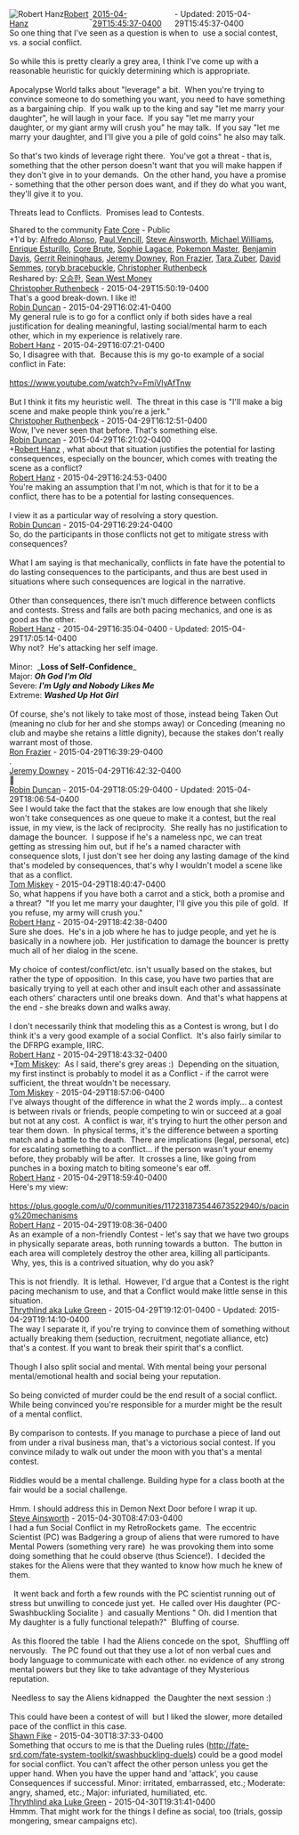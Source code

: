 <div style="margin-bottom:1em;"><div style="display:flex; align-items:center"><span itemprop="author" itemscope itemtype="http://schema.org/Person"><img class="author-photo" src="https://lh3.googleusercontent.com/a-/AAuE7mD3yvwFIxBUrNsdiEci6E-MIo7ApWFQqtHt10Ja=s64-c" alt="Robert Hanz" itemprop="image"><a href="https://plus.google.com/+RobertHanz" target="_blank" class="author" itemprop="url"><span itemprop="name">Robert Hanz</span></a></span> - <a target="_blank" href="https://plus.google.com/+RobertHanz/posts/Tn7d6JriBAi"><span itemprop="dateCreated">2015-04-29T15:45:37-0400</span></a><span> - Updated: <span itemprop="dateModified">2015-04-29T15:45:37-0400</span></span></div><div class="main-content"><span itemprop="text">So one thing that I&#39;ve seen as a question is when to  use a social contest, vs. a social conflict.<br><br>So while this is pretty clearly a grey area, I think I&#39;ve come up with a reasonable heuristic for quickly determining which is appropriate.<br><br>Apocalypse World talks about &quot;leverage&quot; a bit.  When you&#39;re trying to convince someone to do something you want, you need to have something as a bargaining chip.  If you walk up to the king and say &quot;let me marry your daughter&quot;, he will laugh in your face.  If you say &quot;let me marry your daughter, or my giant army will crush you&quot; he may talk.  If you say &quot;let me marry your daughter, and I&#39;ll give you a pile of gold coins&quot; he also may talk.<br><br>So that&#39;s two kinds of leverage right there.  You&#39;ve got a threat - that is, something that the other person doesn&#39;t want that you will make happen if they don&#39;t give in to your demands.  On the other hand, you have a promise - something that the other person does want, and if they do what you want, they&#39;ll give it to you.<br><br>Threats lead to Conflicts.  Promises lead to Contests.</span></div></div><span itemprop="audience"><div class="visibility">Shared to the community <a href="https://plus.google.com/communities/117231873544673522940">Fate Core</a> - Public</div></span><div class="post-activity"><div class="plus-oners">+1'd by: <a href="https://plus.google.com/103411097416609235245">Alfredo Alonso</a>, <a href="https://plus.google.com/+PaulVencill">Paul Vencill</a>, <a href="https://plus.google.com/101111026399515749527">Steve Ainsworth</a>, <a href="https://plus.google.com/+MichaelWilliamstheTool">Michael Williams</a>, <a href="https://plus.google.com/+EnriqueEsturillo">Enrique Esturillo</a>, <a href="https://plus.google.com/100808731767662832071">Core Brute</a>, <a href="https://plus.google.com/+SophieLagace">Sophie Lagace</a>, <a href="https://plus.google.com/+RichGloverII">Pokemon Master</a>, <a href="https://plus.google.com/104131904900564442101">Benjamin Davis</a>, <a href="https://plus.google.com/+GerritReininghaus">Gerrit Reininghaus</a>, <a href="https://plus.google.com/113113434693868614887">Jeremy Downey</a>, <a href="https://plus.google.com/+RonFrazier">Ron Frazier</a>, <a href="https://plus.google.com/+TaraZuber">Tara Zuber</a>, <a href="https://plus.google.com/+DavidSemmes">David Semmes</a>, <a href="https://plus.google.com/117816972816505227806">roryb bracebuckle</a>, <a href="https://plus.google.com/+ChristopherRuthenbeck">Christopher Ruthenbeck</a></div><div class="resharers">Reshared by: <a href="https://plus.google.com/109000971696717709029">오승한</a>, <a href="https://plus.google.com/+SeanWestMoney">Sean West Money</a></div></div><meta itemprop="commentCount" content="21"><div class="comments"><div class="comment" itemprop="comment" itemscope itemtype="http://schema.org/Comment"><span itemprop="author" itemscope itemtype="http://schema.org/Person"><a target="_blank" href="https://plus.google.com/+ChristopherRuthenbeck" class="author" itemprop="url"><span itemprop="name">Christopher Ruthenbeck</span></a></span><span class="time"> - <span itemprop="dateCreated">2015-04-29T15:50:19-0400</span></span><div class="comment-content" itemprop="text">That&#39;s a good break-down. I like it!</div></div><div class="comment" itemprop="comment" itemscope itemtype="http://schema.org/Comment"><span itemprop="author" itemscope itemtype="http://schema.org/Person"><a target="_blank" href="https://plus.google.com/103251966788123789500" class="author" itemprop="url"><span itemprop="name">Robin Duncan</span></a></span><span class="time"> - <span itemprop="dateCreated">2015-04-29T16:02:41-0400</span></span><div class="comment-content" itemprop="text">My general rule is to go for a conflict only if both sides have a real justification for dealing meaningful, lasting social/mental harm to each other, which in my experience is relatively rare.</div></div><div class="comment" itemprop="comment" itemscope itemtype="http://schema.org/Comment"><span itemprop="author" itemscope itemtype="http://schema.org/Person"><a target="_blank" href="https://plus.google.com/+RobertHanz" class="author" itemprop="url"><span itemprop="name">Robert Hanz</span></a></span><span class="time"> - <span itemprop="dateCreated">2015-04-29T16:07:21-0400</span></span><div class="comment-content" itemprop="text">So, I disagree with that.  Because this is my go-to example of a social conflict in Fate:<br><br><a rel="nofollow" target="_blank" href="https://www.youtube.com/watch?v=FmiVlyAfTnw" class="ot-anchor bidi_isolate" jslog="10929; track:click" dir="ltr">https://www.youtube.com/watch?v=FmiVlyAfTnw</a><br><br>But I think it fits my heuristic well.  The threat in this case is &quot;I&#39;ll make a big scene and make people think you&#39;re a jerk.&quot;</div></div><div class="comment" itemprop="comment" itemscope itemtype="http://schema.org/Comment"><span itemprop="author" itemscope itemtype="http://schema.org/Person"><a target="_blank" href="https://plus.google.com/+ChristopherRuthenbeck" class="author" itemprop="url"><span itemprop="name">Christopher Ruthenbeck</span></a></span><span class="time"> - <span itemprop="dateCreated">2015-04-29T16:12:51-0400</span></span><div class="comment-content" itemprop="text">Wow, I&#39;ve never seen that before. That&#39;s something else.</div></div><div class="comment" itemprop="comment" itemscope itemtype="http://schema.org/Comment"><span itemprop="author" itemscope itemtype="http://schema.org/Person"><a target="_blank" href="https://plus.google.com/103251966788123789500" class="author" itemprop="url"><span itemprop="name">Robin Duncan</span></a></span><span class="time"> - <span itemprop="dateCreated">2015-04-29T16:21:02-0400</span></span><div class="comment-content" itemprop="text"><span class="proflinkWrapper"><span class="proflinkPrefix">+</span><a class="proflink bidi_isolate" href="https://plus.google.com/108546067488075210468" oid="108546067488075210468" >Robert Hanz</a></span> , what about that situation justifies the potential for lasting consequences, especially on the bouncer, which comes with treating the scene as a conflict?</div></div><div class="comment" itemprop="comment" itemscope itemtype="http://schema.org/Comment"><span itemprop="author" itemscope itemtype="http://schema.org/Person"><a target="_blank" href="https://plus.google.com/+RobertHanz" class="author" itemprop="url"><span itemprop="name">Robert Hanz</span></a></span><span class="time"> - <span itemprop="dateCreated">2015-04-29T16:24:53-0400</span></span><div class="comment-content" itemprop="text">You&#39;re making an assumption that I&#39;m not, which is that for it to be a conflict, there has to be a potential for lasting consequences.<br><br>I view it as a particular way of resolving a story question.</div></div><div class="comment" itemprop="comment" itemscope itemtype="http://schema.org/Comment"><span itemprop="author" itemscope itemtype="http://schema.org/Person"><a target="_blank" href="https://plus.google.com/103251966788123789500" class="author" itemprop="url"><span itemprop="name">Robin Duncan</span></a></span><span class="time"> - <span itemprop="dateCreated">2015-04-29T16:29:24-0400</span></span><div class="comment-content" itemprop="text">So, do the participants in those conflicts not get to mitigate stress with consequences?<br><br>What I am saying is that mechanically, conflicts in fate have the potential to do lasting consequences to the participants, and thus are best used in situations where such consequences are logical in the narrative.<br><br>Other than consequences, there isn&#39;t much difference between conflicts and contests. Stress and falls are both pacing mechanics, and one is as good as the other.</div></div><div class="comment" itemprop="comment" itemscope itemtype="http://schema.org/Comment"><span itemprop="author" itemscope itemtype="http://schema.org/Person"><a target="_blank" href="https://plus.google.com/+RobertHanz" class="author" itemprop="url"><span itemprop="name">Robert Hanz</span></a></span><span class="time"> - <span itemprop="dateCreated">2015-04-29T16:35:04-0400</span></span><span> - Updated: <span itemprop="dateModified">2015-04-29T17:05:14-0400</span></span><div class="comment-content" itemprop="text">Why not?  He&#39;s attacking her self image.<br><br>Minor:  _<b>Loss of Self-Confidence</b>_<br>Major: <b><i>Oh God I&#39;m Old</i></b><br>Severe: <b><i>I&#39;m Ugly and Nobody Likes Me</i></b><br>Extreme: <b><i>Washed Up Hot Girl</i></b><br><br>Of course, she&#39;s not likely to take most of those, instead being Taken Out (meaning no club for her and she stomps away) or Conceding (meaning no club and maybe she retains a little dignity), because the stakes don&#39;t really warrant most of those.</div></div><div class="comment" itemprop="comment" itemscope itemtype="http://schema.org/Comment"><span itemprop="author" itemscope itemtype="http://schema.org/Person"><a target="_blank" href="https://plus.google.com/+RonFrazier" class="author" itemprop="url"><span itemprop="name">Ron Frazier</span></a></span><span class="time"> - <span itemprop="dateCreated">2015-04-29T16:39:29-0400</span></span><div class="comment-content" itemprop="text">.</div></div><div class="comment" itemprop="comment" itemscope itemtype="http://schema.org/Comment"><span itemprop="author" itemscope itemtype="http://schema.org/Person"><a target="_blank" href="https://plus.google.com/113113434693868614887" class="author" itemprop="url"><span itemprop="name">Jeremy Downey</span></a></span><span class="time"> - <span itemprop="dateCreated">2015-04-29T16:42:32-0400</span></span><div class="comment-content" itemprop="text">📌</div></div><div class="comment" itemprop="comment" itemscope itemtype="http://schema.org/Comment"><span itemprop="author" itemscope itemtype="http://schema.org/Person"><a target="_blank" href="https://plus.google.com/103251966788123789500" class="author" itemprop="url"><span itemprop="name">Robin Duncan</span></a></span><span class="time"> - <span itemprop="dateCreated">2015-04-29T18:05:29-0400</span></span><span> - Updated: <span itemprop="dateModified">2015-04-29T18:06:54-0400</span></span><div class="comment-content" itemprop="text">See I would take the fact that the stakes are low enough that she likely won&#39;t take consequences as one queue to make it a contest, but the real issue, in my view, is the lack of reciprocity.  She really has no justification to damage the bouncer.  I suppose if he&#39;s a nameless npc, we can treat getting as stressing him out, but if he&#39;s a named character with consequence slots, I just don&#39;t see her doing any lasting damage of the kind that&#39;s modeled by consequences, that&#39;s why I wouldn&#39;t model a scene like that as a conflict.</div></div><div class="comment" itemprop="comment" itemscope itemtype="http://schema.org/Comment"><span itemprop="author" itemscope itemtype="http://schema.org/Person"><a target="_blank" href="https://plus.google.com/110110374841646652137" class="author" itemprop="url"><span itemprop="name">Tom Miskey</span></a></span><span class="time"> - <span itemprop="dateCreated">2015-04-29T18:40:47-0400</span></span><div class="comment-content" itemprop="text">So, what happens if you have both a carrot and a stick, both a promise and a threat?  &quot;If you let me marry your daughter, I&#39;ll give you this pile of gold.  If you refuse, my army will crush you.&quot;</div></div><div class="comment" itemprop="comment" itemscope itemtype="http://schema.org/Comment"><span itemprop="author" itemscope itemtype="http://schema.org/Person"><a target="_blank" href="https://plus.google.com/+RobertHanz" class="author" itemprop="url"><span itemprop="name">Robert Hanz</span></a></span><span class="time"> - <span itemprop="dateCreated">2015-04-29T18:42:38-0400</span></span><div class="comment-content" itemprop="text">Sure she does.  He&#39;s in a job where he has to judge people, and yet he is basically in a nowhere job.  Her justification to damage the bouncer is pretty much all of her dialog in the scene.<br><br>My choice of contest/conflict/etc. isn&#39;t usually based on the stakes, but rather the type of opposition.  In this case, you have two parties that are basically trying to yell at each other and insult each other and assassinate each others&#39; characters until one breaks down.  And that&#39;s what happens at the end - she breaks down and walks away.<br><br>I don&#39;t necessarily think that modeling this as a Contest is wrong, but I do think it&#39;s a very good example of a social Conflict.  It&#39;s also fairly similar to the DFRPG example, IIRC.</div></div><div class="comment" itemprop="comment" itemscope itemtype="http://schema.org/Comment"><span itemprop="author" itemscope itemtype="http://schema.org/Person"><a target="_blank" href="https://plus.google.com/+RobertHanz" class="author" itemprop="url"><span itemprop="name">Robert Hanz</span></a></span><span class="time"> - <span itemprop="dateCreated">2015-04-29T18:43:32-0400</span></span><div class="comment-content" itemprop="text"><span class="proflinkWrapper"><span class="proflinkPrefix">+</span><a class="proflink bidi_isolate" href="https://plus.google.com/110110374841646652137" oid="110110374841646652137" >Tom Miskey</a></span>:  As I said, there&#39;s grey areas :)  Depending on the situation, my first instinct is probably to model it as a Conflict - if the carrot were sufficient, the threat wouldn&#39;t be necessary.</div></div><div class="comment" itemprop="comment" itemscope itemtype="http://schema.org/Comment"><span itemprop="author" itemscope itemtype="http://schema.org/Person"><a target="_blank" href="https://plus.google.com/110110374841646652137" class="author" itemprop="url"><span itemprop="name">Tom Miskey</span></a></span><span class="time"> - <span itemprop="dateCreated">2015-04-29T18:57:06-0400</span></span><div class="comment-content" itemprop="text">I&#39;ve always thought of the difference in what the 2 words imply... a contest is between rivals or friends, people competing to win or succeed at a goal but not at any cost.  A conflict is war, it&#39;s trying to hurt the other person and tear them down.  In physical terms, it&#39;s the difference between a sporting match and a battle to the death.  There are implications (legal, personal, etc) for escalating something to a conflict... if the person wasn&#39;t your enemy before, they probably will be after.  It crosses a line, like going from punches in a boxing match to biting someone&#39;s ear off.</div></div><div class="comment" itemprop="comment" itemscope itemtype="http://schema.org/Comment"><span itemprop="author" itemscope itemtype="http://schema.org/Person"><a target="_blank" href="https://plus.google.com/+RobertHanz" class="author" itemprop="url"><span itemprop="name">Robert Hanz</span></a></span><span class="time"> - <span itemprop="dateCreated">2015-04-29T18:59:40-0400</span></span><div class="comment-content" itemprop="text">Here&#39;s my view:<br><br><a rel="nofollow" target="_blank" href="https://plus.google.com/u/0/communities/117231873544673522940/s/pacing%20mechanisms" class="ot-anchor bidi_isolate" jslog="10929; track:click" dir="ltr">https://plus.google.com/u/0/communities/117231873544673522940/s/pacing%20mechanisms</a></div></div><div class="comment" itemprop="comment" itemscope itemtype="http://schema.org/Comment"><span itemprop="author" itemscope itemtype="http://schema.org/Person"><a target="_blank" href="https://plus.google.com/+RobertHanz" class="author" itemprop="url"><span itemprop="name">Robert Hanz</span></a></span><span class="time"> - <span itemprop="dateCreated">2015-04-29T19:08:36-0400</span></span><div class="comment-content" itemprop="text">As an example of a non-friendly Contest - let&#39;s say that we have two groups in physically separate areas, both running towards a button.  The button in each area will completely destroy the other area, killing all participants.  Why, yes, this is a contrived situation, why do you ask?<br><br>This is not friendly.  It is lethal.  However, I&#39;d argue that a Contest is the right pacing mechanism to use, and that a Conflict would make little sense in this situation.</div></div><div class="comment" itemprop="comment" itemscope itemtype="http://schema.org/Comment"><span itemprop="author" itemscope itemtype="http://schema.org/Person"><a target="_blank" href="https://plus.google.com/106241934410359097878" class="author" itemprop="url"><span itemprop="name">Thrythlind aka Luke Green</span></a></span><span class="time"> - <span itemprop="dateCreated">2015-04-29T19:12:01-0400</span></span><span> - Updated: <span itemprop="dateModified">2015-04-29T19:14:10-0400</span></span><div class="comment-content" itemprop="text">The way I separate it, if you&#39;re trying to convince them of something without actually breaking them (seduction, recruitment, negotiate alliance, etc) that&#39;s a contest.  If you want to break their spirit that&#39;s a conflict. <br><br>Though I also split social and mental. With mental being your personal mental/emotional health and social being your reputation. <br><br>So being convicted of murder could be the end result of a social conflict.  While being convinced you&#39;re responsible for a murder might be the result of a mental conflict. <br><br>By comparison to contests. If you manage to purchase a piece of land out from under a rival business man, that&#39;s a victorious social contest.  If you convince milady to walk out under the moon with you that&#39;s a mental contest.<br><br>Riddles would be a mental challenge.  Building hype for a class booth at the fair would be a social challenge.  <br><br>Hmm.  I should address this in Demon Next Door before I wrap it up.</div></div><div class="comment" itemprop="comment" itemscope itemtype="http://schema.org/Comment"><span itemprop="author" itemscope itemtype="http://schema.org/Person"><a target="_blank" href="https://plus.google.com/101111026399515749527" class="author" itemprop="url"><span itemprop="name">Steve Ainsworth</span></a></span><span class="time"> - <span itemprop="dateCreated">2015-04-30T08:47:03-0400</span></span><div class="comment-content" itemprop="text">I had a fun Social Conflict in my RetroRockets game.  The eccentric Scientist (PC) was Badgering a group of aliens that were rumored to have Mental Powers (something very rare)  he was provoking them into some doing something that he could observe (thus Science!).  I decided the stakes for the Aliens were that they wanted to know how much he knew of them.<br><br>  It went back and forth a few rounds with the PC scientist running out of stress but unwilling to concede just yet.  He called over His daughter (PC- Swashbuckling Socialite )  and casually Mentions &quot; Oh. did I mention that My daughter is a fully functional telepath?&quot;  Bluffing of course.<br><br> As this floored the table  I had the Aliens concede on the spot,  Shuffling off nervously.  The PC found out that they use a lot of non verbal cues and body language to communicate with each other. no evidence of any strong mental powers but they like to take advantage of they Mysterious reputation.<br><br> Needless to say the Aliens kidnapped  the Daughter the next session :)<br><br>This could have been a contest of will  but I liked the slower, more detailed pace of the conflict in this case.</div></div><div class="comment" itemprop="comment" itemscope itemtype="http://schema.org/Comment"><span itemprop="author" itemscope itemtype="http://schema.org/Person"><a target="_blank" href="https://plus.google.com/117863905707464062338" class="author" itemprop="url"><span itemprop="name">Shawn Fike</span></a></span><span class="time"> - <span itemprop="dateCreated">2015-04-30T18:37:33-0400</span></span><div class="comment-content" itemprop="text">Something that occurs to me is that the Dueling rules (<a rel="nofollow" target="_blank" href="http://fate-srd.com/fate-system-toolkit/swashbuckling-duels" class="ot-anchor bidi_isolate" jslog="10929; track:click" dir="ltr">http://fate-srd.com/fate-system-toolkit/swashbuckling-duels</a>) could be a good model for social conflict. You can&#39;t affect the other person unless you get the upper hand. When you have the upper hand and &#39;attack&#39;, you cause Consequences if successful. Minor: irritated, embarrassed, etc.; Moderate: angry, shamed, etc.; Major: infuriated, humiliated, etc.</div></div><div class="comment" itemprop="comment" itemscope itemtype="http://schema.org/Comment"><span itemprop="author" itemscope itemtype="http://schema.org/Person"><a target="_blank" href="https://plus.google.com/106241934410359097878" class="author" itemprop="url"><span itemprop="name">Thrythlind aka Luke Green</span></a></span><span class="time"> - <span itemprop="dateCreated">2015-04-30T19:31:41-0400</span></span><div class="comment-content" itemprop="text">Hmmm.  That might work for the things I define as social, too (trials, gossip mongering, smear campaigns etc). <br><br></div></div></div></body></html>